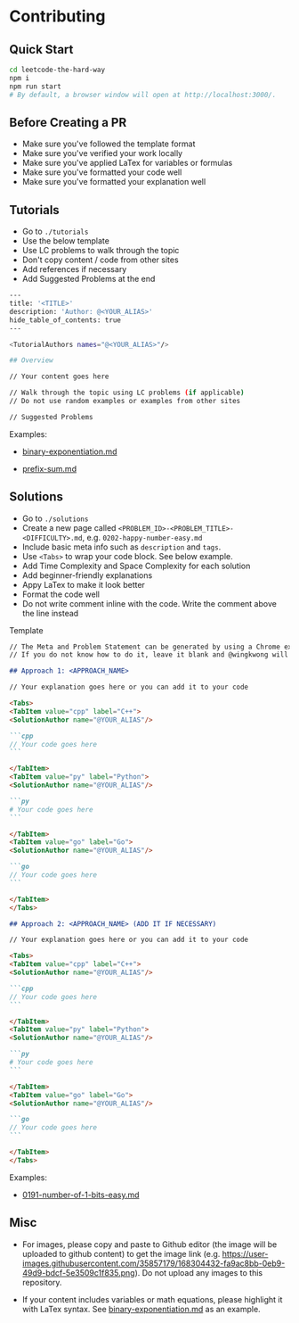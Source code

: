 # Contributing

## Quick Start

```bash
cd leetcode-the-hard-way
npm i 
npm run start
# By default, a browser window will open at http://localhost:3000/.
```

## Before Creating a PR 

- Make sure you've followed the template format
- Make sure you've verified your work locally
- Make sure you've applied LaTex for variables or formulas
- Make sure you've formatted your code well
- Make sure you've formatted your explanation well

## Tutorials

- Go to `./tutorials`
- Use the below template
- Use LC problems to walk through the topic
- Don't copy content / code from other sites
- Add references if necessary
- Add Suggested Problems at the end

```bash
---
title: '<TITLE>'
description: 'Author: @<YOUR_ALIAS>'
hide_table_of_contents: true
---

<TutorialAuthors names="@<YOUR_ALIAS>"/>

## Overview

// Your content goes here

// Walk through the topic using LC problems (if applicable)
// Do not use random examples or examples from other sites

// Suggested Problems
```

Examples: 

- [binary-exponentiation.md](https://raw.githubusercontent.com/wingkwong/leetcode-the-hard-way/main/tutorials/math/number-theory/binary-exponentiation.md)

- [prefix-sum.md](https://raw.githubusercontent.com/wingkwong/leetcode-the-hard-way/main/tutorials/basic-topics/prefix-sum.md)


## Solutions

- Go to `./solutions`
- Create a new page called `<PROBLEM_ID>-<PROBLEM_TITLE>-<DIFFICULTY>.md`, e.g. `0202-happy-number-easy.md`
- Include basic meta info such as `description` and `tags`. 
- Use `<Tabs>` to wrap your code block. See below example.
- Add Time Complexity and Space Complexity for each solution 
- Add beginner-friendly explanations 
- Appy LaTex to make it look better
- Format the code well
- Do not write comment inline with the code. Write the comment above the line instead

Template

````md
// The Meta and Problem Statement can be generated by using a Chrome extension under `converter` locally. 
// If you do not know how to do it, leave it blank and @wingkwong will help add them.

## Approach 1: <APPROACH_NAME>

// Your explanation goes here or you can add it to your code

<Tabs>
<TabItem value="cpp" label="C++">
<SolutionAuthor name="@YOUR_ALIAS"/>

```cpp
// Your code goes here
```

</TabItem>
<TabItem value="py" label="Python">
<SolutionAuthor name="@YOUR_ALIAS"/>

```py
# Your code goes here
```

</TabItem>
<TabItem value="go" label="Go">
<SolutionAuthor name="@YOUR_ALIAS"/>

```go
// Your code goes here
```

</TabItem>
</Tabs>

## Approach 2: <APPROACH_NAME> (ADD IT IF NECESSARY)

// Your explanation goes here or you can add it to your code

<Tabs>
<TabItem value="cpp" label="C++">
<SolutionAuthor name="@YOUR_ALIAS"/>

```cpp
// Your code goes here
```

</TabItem>
<TabItem value="py" label="Python">
<SolutionAuthor name="@YOUR_ALIAS"/>

```py
# Your code goes here
```

</TabItem>
<TabItem value="go" label="Go">
<SolutionAuthor name="@YOUR_ALIAS"/>

```go
// Your code goes here
```

</TabItem>
</Tabs>
````

Examples: 

- [0191-number-of-1-bits-easy.md](https://raw.githubusercontent.com/wingkwong/leetcode-the-hard-way/main/solutions/0100-0199/0191-number-of-1-bits-easy.md)

## Misc

- For images, please copy and paste to Github editor (the image will be uploaded to github content) to get the image link (e.g. https://user-images.githubusercontent.com/35857179/168304432-fa9ac8bb-0eb9-49d9-bdcf-5e3509c1f835.png). Do not upload any images to this repository.

- If your content includes variables or math equations, please highlight it with LaTex syntax. See [binary-exponentiation.md](https://raw.githubusercontent.com/wingkwong/leetcode-the-hard-way/main/tutorials/math/number-theory/binary-exponentiation.md) as an example.
